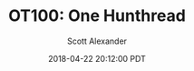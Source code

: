 ---
layout: podcast
title: "OT100: One Hunthread"
author: Scott Alexander
description: https://slatestarcodex.com/2018/04/22/ot100-one-hunthread/
date: 2018-04-22 20:12:00 PDT
length: 337352
duration: 84
guid: ot100-one-hunthread
---
